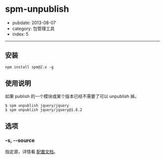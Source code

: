 # spm-unpublish

- pubdate: 2013-08-07
- category: 包管理工具
- index: 5

-----------

## 安装

```
npm install spm@2.x -g
```

## 使用说明

如果 publish 的一个模块或某个版本已经不需要了可以 unpublish 掉。

```
$ spm unpublish jquery/jquery
$ spm unpublish jquery/jquery@1.8.2
```

## 选项

### -s, --source

指定源，详情看 [配置文档](../doc/spm-global-config#source)。


